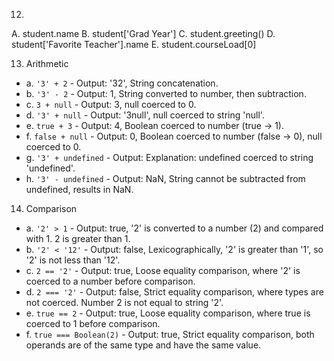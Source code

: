 12. 
A. student.name 
B. student['Grad Year']
C. student.greeting()
D. student['Favorite Teacher'].name
E. student.courseLoad[0]

13. Arithmetic

   - a. `'3' + 2` - Output: '32', String concatenation.
   - b. `'3' - 2` - Output: 1, String converted to number, then subtraction.
   - c. `3 + null` - Output: 3,  null coerced to 0.
   - d. `'3' + null` - Output: '3null', null coerced to string 'null'.
   - e. `true + 3` - Output: 4, Boolean coerced to number (true -> 1).
   - f. `false + null` - Output: 0, Boolean coerced to number (false -> 0), null coerced to 0.
   - g. `'3' + undefined` - Output: Explanation: undefined coerced to string 'undefined'.
   - h. `'3' - undefined` - Output: NaN, String cannot be subtracted from undefined, results in NaN.

14. Comparison

   - a. `'2' > 1` - Output: true, '2' is converted to a number (2) and compared with 1. 2 is greater than 1.
   - b. `'2' < '12'` - Output: false, Lexicographically, '2' is greater than '1', so '2' is not less than '12'.
   - c. `2 == '2'` - Output: true, Loose equality comparison, where '2' is coerced to a number before comparison.
   - d. `2 === '2'` - Output: false, Strict equality comparison, where types are not coerced. Number 2 is not equal to string '2'.
   - e. `true == 2` - Output: true, Loose equality comparison, where true is coerced to 1 before comparison.
   - f. `true === Boolean(2)` - Output: true, Strict equality comparison, both operands are of the same type and have the same value.

